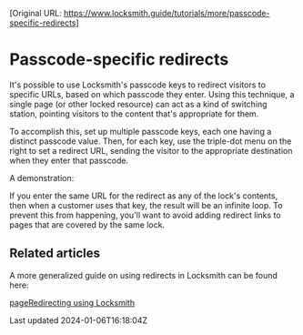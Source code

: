[Original URL: https://www.locksmith.guide/tutorials/more/passcode-specific-redirects]

# Passcode-specific redirects

It's possible to use Locksmith's passcode keys to redirect visitors to specific URLs, based on which passcode they enter. Using this technique, a single page (or other locked resource) can act as a kind of switching station, pointing visitors to the content that's appropriate for them.

To accomplish this, set up multiple passcode keys, each one having a distinct passcode value. Then, for each key, use the triple-dot menu on the right to set a redirect URL, sending the visitor to the appropriate destination when they enter that passcode.

A demonstration:

If you enter the same URL for the redirect as any of the lock's contents, then when a customer uses that key, the result will be an infinite loop. To prevent this from happening, you'll want to avoid adding redirect links to pages that are covered by the same lock.

## Related articles

A more generalized guide on using redirects in Locksmith can be found here:

[pageRedirecting using Locksmith](/tutorials/more/redirecting-using-locksmith)

Last updated 2024-01-06T16:18:04Z